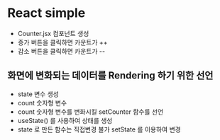 # React simple

- Counter.jsx 컴포넌트 생성
- 증가 버튼을 클릭하면 카운트가 ++
- 감소 버튼을 클릭하면 카운트가 --

## 화면에 변화되는 데이터를 Rendering 하기 위한 선언

- state 변수 생성
- count 숫자형 변수
- count 숫자형 변수를 변화시킬 setCounter 함수를 선언
- useState() 를 사용하여 상태를 생성
- state 로 만든 함수는 직접변경 불가 setState 를 이용하여 변경
